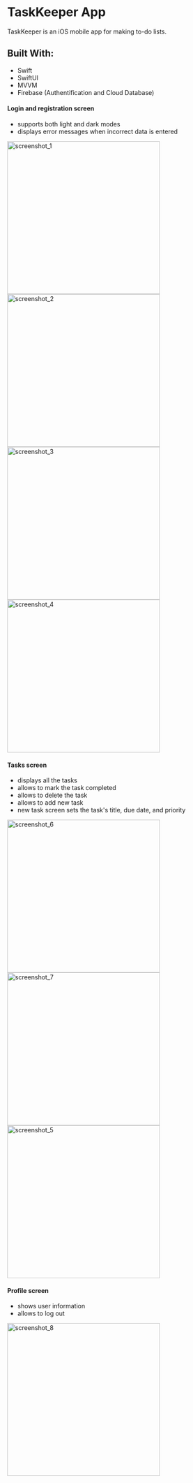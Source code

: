 # TaskKeeper App 
TaskKeeper is an iOS mobile app for making to-do lists.

## Built With:
- Swift
- SwiftUI
- MVVM
- Firebase (Authentification and Cloud Database)

####  Login and registration screen
- supports both light and dark modes
- displays error messages when incorrect data is entered
<img src="https://github.com/tatiana-kn/TaskKeeper/assets/123388284/3da8adc9-e025-4c81-967d-0ebca7a48d72" height="350" alt="screenshot_1">
<img src="https://github.com/tatiana-kn/TaskKeeper/assets/123388284/02b5d5b8-51ff-403c-a7a6-25516308636f" height="350" alt="screenshot_2">
<img src="https://github.com/tatiana-kn/TaskKeeper/assets/123388284/375eab9c-eb7d-4f28-87da-15ef01ef6347" height="350" alt="screenshot_3">
<img src="https://github.com/tatiana-kn/TaskKeeper/assets/123388284/5dafa538-2105-4b86-9add-02e9878b1cd9" height="350" alt="screenshot_4">

#### Tasks screen
- displays all the tasks
- allows to mark the task completed
- allows to delete the task
- allows to add new task
- new task screen sets the task's title, due date, and priority
<img src="https://github.com/tatiana-kn/TaskKeeper/assets/123388284/dc796f1b-e930-42ac-806a-35d7a59e8d6e" height="350" alt="screenshot_6">
<img src="https://github.com/tatiana-kn/TaskKeeper/assets/123388284/85caafb4-8ffb-45d2-b4d5-d2adfa23b3e6" height="350" alt="screenshot_7">
<img src="https://github.com/tatiana-kn/TaskKeeper/assets/123388284/bde4a0a4-29a5-4dfc-b0b1-7085929df8be" height="350" alt="screenshot_5">

#### Profile screen
- shows user information
- allows to log out
<img src="https://github.com/tatiana-kn/TaskKeeper/assets/123388284/b89dd825-e609-4a8d-9b70-248f83b49d09" height="350" alt="screenshot_8">
